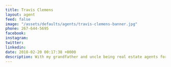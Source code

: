 ```yaml
---
title: Travis Clemens
layout: agent
feed: false
image: "/assets/defaults/agents/travis-clemens-banner.jpg"
phone: 267-644-5695
facebook:
instagram:
twitter:
linkedin:
date: 2018-02-20 00:17:38 +0000
description: With my grandfather and uncle being real estate agents for over 30 years, I have always had a love for houses and people. Being part of The Perry Group, I have access to over 20 years of real estate experience. I grew up in Pennsylvania, received my BBA in Virginia, and have been in Utah for 2 years. I love this state and city and am beyond blessed to call it my home. Give me a call or text and let me help you make Utah your new home!
---
```

